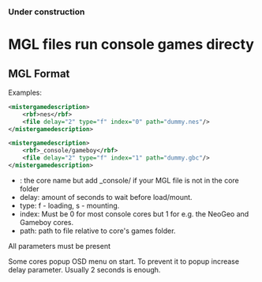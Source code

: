 ### **Under construction**


# MGL files run console games directy

## MGL Format

Examples:

```xml
<mistergamedescription>
	<rbf>nes</rbf>
	<file delay="2" type="f" index="0" path="dummy.nes"/>
</mistergamedescription>
```


```xml
<mistergamedescription>
	<rbf>_console/gameboy</rbf>
	<file delay="2" type="f" index="1" path="dummy.gbc"/>
</mistergamedescription>
```

* <rbf>: the core name but add _console/ if your MGL file is not in the core folder
* delay: amount of seconds to wait before load/mount.
* type:  f - loading, s - mounting.
* index: Must be 0 for most console cores but 1 for e.g. the NeoGeo and Gameboy cores.
* path:  path to file relative to core's games folder.

All parameters must be present

Some cores popup OSD menu on start. To prevent it to popup increase delay parameter. 
Usually 2 seconds is enough.